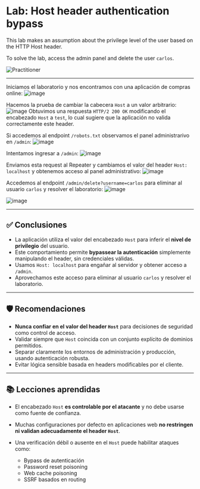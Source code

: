 # Lab: Host header authentication bypass

This lab makes an assumption about the privilege level of the user based on the HTTP Host header.

To solve the lab, access the admin panel and delete the user `carlos`.

![Practitioner](https://img.shields.io/badge/level-Apprentice-green) 

---

Iniciamos el laboratorio y nos encontramos con una aplicación de compras online:
![image](https://github.com/user-attachments/assets/3d1b6377-7789-41f0-9038-74ada80d05f2)


Hacemos la prueba de cambiar la cabecera `Host` a un valor arbitrario:
![image](https://github.com/user-attachments/assets/9ef76f49-5721-4895-8521-c55e6f0dfe79)
Obtuvimos una respuesta `HTTP/2 200 OK` modificando el encabezado `Host` a `test`, lo cual sugiere que la aplicación no valida correctamente este header.


Si accedemos al endpoint `/robots.txt` observamos el panel administrarivo en `/admin`:
![image](https://github.com/user-attachments/assets/85bd5be2-60aa-4900-b462-f69cd0fd35db)

Intentamos ingresar a `/admin`:
![image](https://github.com/user-attachments/assets/a197f785-8f6e-48c2-a31a-a76aa8b2ba34)


Enviamos esta request al Repeater y cambiamos el valor del header `Host: localhost` y obtenemos acceso al panel administrativo:
![image](https://github.com/user-attachments/assets/3b94b5e4-db11-4449-af08-2437299f9ac9)

Accedemos al endpoint `/admin/delete?username=carlos` para eliminar al usuario `carlos` y resolver el laboratorio:
![image](https://github.com/user-attachments/assets/3e38395d-6ac6-446d-909a-f02955f34548)

![image](https://github.com/user-attachments/assets/c1aa7348-f782-43a4-bc9d-38346842f770)


---

## ✅ Conclusiones

* La aplicación utiliza el valor del encabezado `Host` para inferir el **nivel de privilegio** del usuario.
* Este comportamiento permite **bypassear la autenticación** simplemente manipulando el header, sin credenciales válidas.
* Usamos `Host: localhost` para engañar al servidor y obtener acceso a `/admin`.
* Aprovechamos este acceso para eliminar al usuario `carlos` y resolver el laboratorio.

---

## 🛡️ Recomendaciones

* **Nunca confiar en el valor del header `Host`** para decisiones de seguridad como control de acceso.
* Validar siempre que `Host` coincida con un conjunto explícito de dominios permitidos.
* Separar claramente los entornos de administración y producción, usando autenticación robusta.
* Evitar lógica sensible basada en headers modificables por el cliente.

---

## 📚 Lecciones aprendidas

* El encabezado `Host` **es controlable por el atacante** y no debe usarse como fuente de confianza.
* Muchas configuraciones por defecto en aplicaciones web **no restringen ni validan adecuadamente el header `Host`**.
* Una verificación débil o ausente en el `Host` puede habilitar ataques como:

  * Bypass de autenticación
  * Password reset poisoning
  * Web cache poisoning
  * SSRF basados en routing
